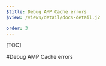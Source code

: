```yaml
---
$title: Debug AMP Cache errors
$view: /views/detail/docs-detail.j2

order: 3
---
```


[TOC]

#Debug AMP Cache errors
